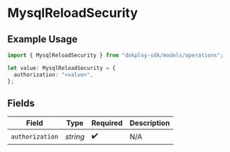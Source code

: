 # MysqlReloadSecurity

## Example Usage

```typescript
import { MysqlReloadSecurity } from "dokploy-sdk/models/operations";

let value: MysqlReloadSecurity = {
  authorization: "<value>",
};
```

## Fields

| Field              | Type               | Required           | Description        |
| ------------------ | ------------------ | ------------------ | ------------------ |
| `authorization`    | *string*           | :heavy_check_mark: | N/A                |